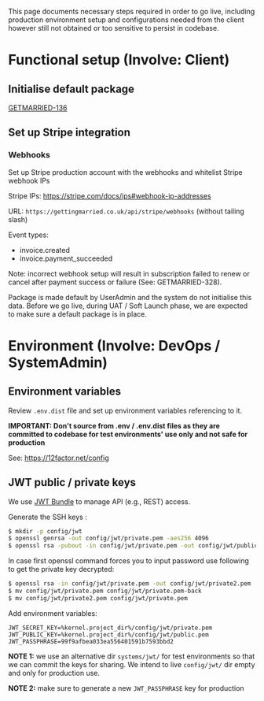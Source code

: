 This page documents necessary steps required in order to go live, including production environment setup and configurations needed from the client however still not obtained or too sensitive to persist in codebase.

# Functional setup (Involve: Client)

## Initialise default package

[GETMARRIED-136](https://ampersand.atlassian.net/browse/GETMARRIED-136)

## Set up Stripe integration

### Webhooks

Set up Stripe production account with the webhooks and whitelist Stripe webhook IPs

Stripe IPs: https://stripe.com/docs/ips#webhook-ip-addresses

URL: `https://gettingmarried.co.uk/api/stripe/webhooks` (without tailing slash)

Event types:
- invoice.created
- invoice.payment_succeeded

Note: incorrect webhook setup will result in subscription failed to renew or cancel after payment success or failure (See: GETMARRIED-328).

Package is made default by UserAdmin and the system do not initialise this data. Before we go live, during UAT / Soft Launch phase, we are expected to make sure a default package is in place.

# Environment (Involve: DevOps / SystemAdmin)

## Environment variables

Review `.env.dist` file and set up environment variables referencing to it.

**IMPORTANT: Don't source from .env / .env.dist files as they are committed to codebase for test environments' use only and not safe for production** 

See: https://12factor.net/config

## JWT public / private keys

We use [JWT Bundle](https://github.com/lexik/LexikJWTAuthenticationBundle/blob/master/Resources/doc/index.md#installation) to manage API (e.g., REST) access.

Generate the SSH keys :

```bash
$ mkdir -p config/jwt
$ openssl genrsa -out config/jwt/private.pem -aes256 4096
$ openssl rsa -pubout -in config/jwt/private.pem -out config/jwt/public.pem
```

In case first openssl command forces you to input password use following to get the private key decrypted:

```bash
$ openssl rsa -in config/jwt/private.pem -out config/jwt/private2.pem
$ mv config/jwt/private.pem config/jwt/private.pem-back
$ mv config/jwt/private2.pem config/jwt/private.pem
```

Add environment variables:

```
JWT_SECRET_KEY=%kernel.project_dir%/config/jwt/private.pem
JWT_PUBLIC_KEY=%kernel.project_dir%/config/jwt/public.pem
JWT_PASSPHRASE=99f9afbea033ea556401591b7593bbd2
```

**NOTE 1:** we use an alternative dir `systems/jwt/` for test environments so that we can commit the keys for sharing. We intend to live `config/jwt/` dir empty and only for production use.

**NOTE 2:** make sure to generate a new `JWT_PASSPHRASE` key for production
